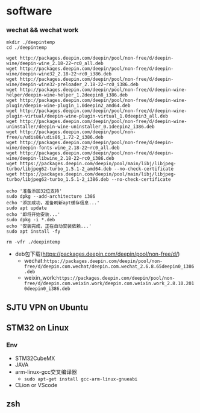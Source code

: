 # software


### wechat && wechat work
```
mkdir ./deepintemp
cd ./deepintemp

wget http://packages.deepin.com/deepin/pool/non-free/d/deepin-wine/deepin-wine_2.18-22~rc0_all.deb
wget http://packages.deepin.com/deepin/pool/non-free/d/deepin-wine/deepin-wine32_2.18-22~rc0_i386.deb
wget http://packages.deepin.com/deepin/pool/non-free/d/deepin-wine/deepin-wine32-preloader_2.18-22~rc0_i386.deb
wget http://packages.deepin.com/deepin/pool/non-free/d/deepin-wine-helper/deepin-wine-helper_1.2deepin8_i386.deb
wget http://packages.deepin.com/deepin/pool/non-free/d/deepin-wine-plugin/deepin-wine-plugin_1.0deepin2_amd64.deb
wget http://packages.deepin.com/deepin/pool/non-free/d/deepin-wine-plugin-virtual/deepin-wine-plugin-virtual_1.0deepin3_all.deb
wget http://packages.deepin.com/deepin/pool/non-free/d/deepin-wine-uninstaller/deepin-wine-uninstaller_0.1deepin2_i386.deb
wget http://packages.deepin.com/deepin/pool/non-free/u/udis86/udis86_1.72-2_i386.deb
wget http://packages.deepin.com/deepin/pool/non-free/d/deepin-wine/deepin-fonts-wine_2.18-22~rc0_all.deb
wget http://packages.deepin.com/deepin/pool/non-free/d/deepin-wine/deepin-libwine_2.18-22~rc0_i386.deb
wget https://packages.deepin.com/deepin/pool/main/libj/libjpeg-turbo/libjpeg62-turbo_1.5.1-2_amd64.deb --no-check-certificate
wget https://packages.deepin.com/deepin/pool/main/libj/libjpeg-turbo/libjpeg62-turbo_1.5.1-2_i386.deb --no-check-certificate

echo '准备添加32位支持'
sudo dpkg --add-architecture i386
echo '添加成功，准备刷新apt缓存信息...'
sudo apt update
echo '即将开始安装...'
sudo dpkg -i *.deb
echo '安装完成，正在自动安装依赖...'
sudo apt install -fy

rm -vfr ./deepintemp
```

- deb包下载(https://packages.deepin.com/deepin/pool/non-free/d/)
  - wechat:`https://packages.deepin.com/deepin/pool/non-free/d/deepin.com.wechat/deepin.com.wechat_2.6.8.65deepin0_i386.deb`
  - weixin_work:`https://packages.deepin.com/deepin/pool/non-free/d/deepin.com.weixin.work/deepin.com.weixin.work_2.8.10.2010deepin0_i386.deb`

## SJTU VPN on Ubuntu

## STM32 on Linux

### Env
- STM32CubeMX
- JAVA
- arm-linux-gcc交叉编译器
  - `sudo apt-get install gcc-arm-linux-gnueabi`
- CLion or VScode

## zsh
